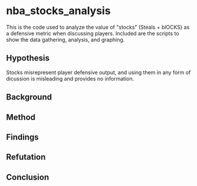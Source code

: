 # nba_stocks_analysis
This is the code used to analyze the value of "stocks" (Steals + blOCKS) as a defensive metric when discussing players. Included are the scripts to show the data gathering, analysis, and graphing.

## Hypothesis
Stocks misrepresent player defensive output, and using them in any form of dicussion is misleading and provides no information.

## Background

## Method

## Findings

## Refutation

## Conclusion

